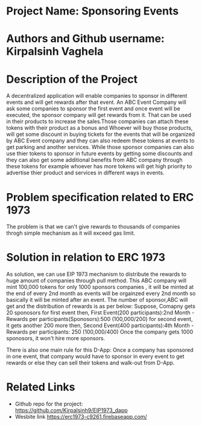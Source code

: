 # Project Name: Sponsoring Events 

# Authors and Github username: Kirpalsinh Vaghela

# Description of the Project 
A decentralized application will enable companies to sponsor in different events and will get rewards after that event. An ABC Event Company will ask some companies to sponsor the first event and once event will be executed, the sponsor company will get rewards from it. That can be used in their products to increase the sales.Those companies can attach  these tokens with their product as a bonus and  Whoever will buy those products, will get some discount in buying tickets for the events that will be organized by ABC Event company and they can also redeem these tokens at events to get parking and another services. While those sponsor companies can also use thier tokens to sponsor in future events by getting some discounts and they can also get some additional benefits from ABC company through these tokens for example whoever has more tokens will get high priority to advertise thier product and services in different ways in events.       


# Problem specification related to ERC 1973
The problem is that we can't give rewards to thousands of companies throgh simple mechanism as it will exceed gas limit.  

# Solution in relation to ERC 1973 
As solution, we can use EIP 1973 mechanism to distribute the rewards to huge amount of companies through pull method. This ABC company will mint 100,000 tokens for only 1000 sponsors companies , it will be minted at the end of every 2nd month as events will be orgainzed every 2nd month so basically it will be minted after an event. The number of sponsor,ABC will get and the distribution of rewards is as per below:
Suppose, Comapny gets 20 sponosors for first event then,
First Event(200 participants):2nd Month - Rewards per participants(Sponosors):500 (100,000/200)
for second event, it gets another 200 more then, 
Second Event(400 participants):4th Month - Rewards per participants: 250 (100,000/400) 
Once the company gets 1000 sponosors, it won't hire more sponsors. 


There is also one main rule for this D-App:
Once a company has sponsored in one event, that company would have to sponsor in every event to get rewards or else they can sell their tokens and walk-out from D-App.  

# Related Links

* Github repo for the project:
https://github.com/Kirpalsinh9/EIP1973_dapp
* Wesbite link
https://erc1973-c9261.firebaseapp.com/


